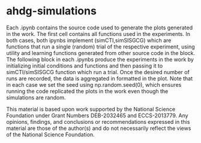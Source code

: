 # ahdg-simulations

Each .ipynb contains the source code used to generate the plots generated in the work.
The first cell contains all functions used in the experiments.
In both cases, both ipynbs implement (simCTI,simSISGCG) which are functions that run a single (random) trial of the respective experiment, using utility and learning functions generated from other source code in the block.
The following block in each .ipynbs produce the experiments in the work by initializing initial conditions and functions and then passing it to simCTI/simSISGCG function which run a trial.
Once the desired number of runs are recorded, the data is aggregated in formatted in the plot.
Note that in each case we set the seed using np.random.seed(0), which ensures running the code replicated the plots in the work even though the simulations are random.






This material is based upon work supported by the National Science Foundation under Grant Numbers DEB-2032465 and ECCS-2013779. Any opinions, findings, and conclusions or recommendations expressed in this material are those of the author(s) and do not necessarily reflect the views of the National Science Foundation.
